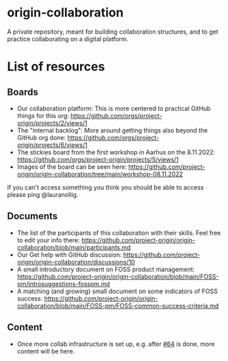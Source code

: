# origin-collaboration
A private repository, meant for building collaboration structures, and to get practice collaborating on a digital platform. 

# List of resources

## Boards
- Our collaboration platform: This is more centered to practical GitHub things for this org: https://github.com/orgs/project-origin/projects/2/views/1
- The "internal backlog": More around getting things also beyond the GitHub org done: https://github.com/orgs/project-origin/projects/6/views/1
- The stickies board from the first workshop in Aarhus on the 8.11.2022: https://github.com/orgs/project-origin/projects/5/views/1
 - Images of the board can be seen here: https://github.com/project-origin/origin-collaboration/tree/main/workshop-08.11.2022

If you can't access something you think you should be able to access please ping @lauranollig.

## Documents

- The list of the participants of this collaboration with their skills. Feel free to edit your info there: https://github.com/project-origin/origin-collaboration/blob/main/participants.md
- Our Get help with GitHub discussion: https://github.com/project-origin/origin-collaboration/discussions/10
- A small introductory document on FOSS product management: https://github.com/project-origin/origin-collaboration/blob/main/FOSS-pm/introsuggestions-fosspm.md
- A matching (and growing) small document on some indicators of FOSS success: https://github.com/project-origin/origin-collaboration/blob/main/FOSS-pm/FOSS-common-success-criteria.md 

## Content

- Once more collab infrastructure is set up, e.g. after [#64](https://github.com/project-origin/origin-collaboration/issues/64) is done, more content will be here.
